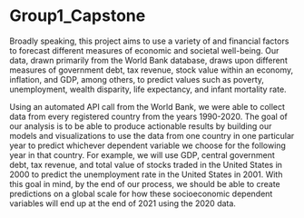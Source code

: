 # Group1_Capstone

Broadly speaking, this project aims to use a variety of and financial factors to forecast different measures of economic and societal well-being. Our data, drawn primarily from the World Bank database, draws upon different measures of government debt, tax revenue, stock value within an economy, inflation, and GDP, among others, to predict values such as poverty, unemployment, wealth disparity, life expectancy, and infant mortality rate.

Using an automated API call from the World Bank, we were able to collect data from every registered country from the years 1990-2020. The goal of our analysis is to be able to produce actionable results by building our models and visualizations to use the data from one country in one particular year to predict whichever dependent variable we choose for the following year in that country. For example, we will use GDP, central government debt, tax revenue, and total value of stocks traded in the United States in 2000 to predict the unemployment rate in the United States in 2001. With this goal in mind, by the end of our process, we should be able to create predictions on a global scale for how these socioeconomic dependent variables will end up at the end of 2021 using the 2020 data.
